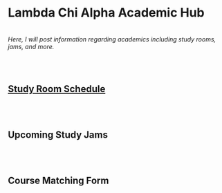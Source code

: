 # Lambda Chi Alpha Academic Hub
<br>
<i>Here, I will post information regarding academics including study rooms, jams, and more.</i>

<br><br>

## [Study Room Schedule](https://maxrivett.github.io/ucsdlxa/pages/studyrooms)

<br><br>
## Upcoming Study Jams

<br><br>
## Course Matching Form

<br><br>